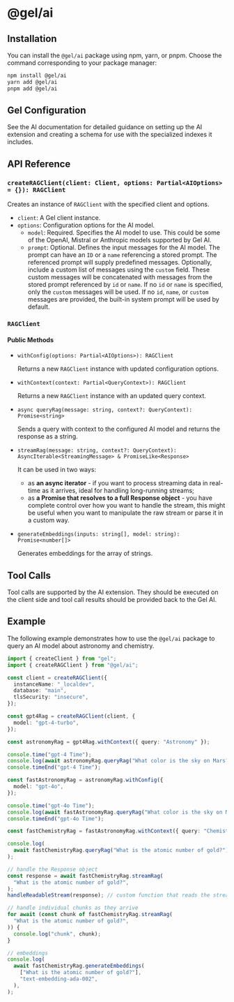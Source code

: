 # @gel/ai

## Installation

You can install the `@gel/ai` package using npm, yarn, or pnpm. Choose the command corresponding to your package manager:

```bash
npm install @gel/ai
yarn add @gel/ai
pnpm add @gel/ai
```

## Gel Configuration

See the AI documentation for detailed guidance on setting up the AI extension and creating a schema for use with the specialized indexes it includes.

## API Reference

### `createRAGClient(client: Client, options: Partial<AIOptions> = {}): RAGClient`

Creates an instance of `RAGClient` with the specified client and options.

- `client`: A Gel client instance.
- `options`: Configuration options for the AI model.
  - `model`: Required. Specifies the AI model to use. This could be some of the OpenAI, Mistral or Anthropic models supported by Gel AI.
  - `prompt`: Optional. Defines the input messages for the AI model. The prompt can have an `ID` or a `name` referencing a stored prompt. The referenced prompt will supply predefined messages. Optionally, include a custom list of messages using the `custom` field. These custom messages will be concatenated with messages from the stored prompt referenced by `id` or `name`. If no `id` or `name` is specified, only the `custom` messages will be used. If no `id`, `name`, or `custom` messages are provided, the built-in system prompt will be used by default.

### `RAGClient`

#### Public Methods

- `withConfig(options: Partial<AIOptions>): RAGClient`

  Returns a new `RAGClient` instance with updated configuration options.

- `withContext(context: Partial<QueryContext>): RAGClient`

  Returns a new `RAGClient` instance with an updated query context.

- `async queryRag(message: string, context?: QueryContext): Promise<string>`

  Sends a query with context to the configured AI model and returns the response as a string.

- `streamRag(message: string, context?: QueryContext): AsyncIterable<StreamingMessage> & PromiseLike<Response>`

  It can be used in two ways:

  - as **an async iterator** - if you want to process streaming data in real-time as it arrives, ideal for handling long-running streams;
  - as **a Promise that resolves to a full Response object** - you have complete control over how you want to handle the stream, this might be useful when you want to manipulate the raw stream or parse it in a custom way.

- `generateEmbeddings(inputs: string[], model: string): Promise<number[]>`

  Generates embeddings for the array of strings.

## Tool Calls

Tool calls are supported by the AI extension. They should be executed on the client side and tool call results should be provided back to the Gel AI.

## Example

The following example demonstrates how to use the `@gel/ai` package to query an AI model about astronomy and chemistry.

```typescript
import { createClient } from "gel";
import { createRAGClient } from "@gel/ai";

const client = createRAGClient({
  instanceName: "_localdev",
  database: "main",
  tlsSecurity: "insecure",
});

const gpt4Rag = createRAGClient(client, {
  model: "gpt-4-turbo",
});

const astronomyRag = gpt4Rag.withContext({ query: "Astronomy" });

console.time("gpt-4 Time");
console.log(await astronomyRag.queryRag("What color is the sky on Mars?"));
console.timeEnd("gpt-4 Time");

const fastAstronomyRag = astronomyRag.withConfig({
  model: "gpt-4o",
});

console.time("gpt-4o Time");
console.log(await fastAstronomyRag.queryRag("What color is the sky on Mars?"));
console.timeEnd("gpt-4o Time");

const fastChemistryRag = fastAstronomyRag.withContext({ query: "Chemistry" });

console.log(
  await fastChemistryRag.queryRag("What is the atomic number of gold?"),
);

// handle the Response object
const response = await fastChemistryRag.streamRag(
  "What is the atomic number of gold?",
);
handleReadableStream(response); // custom function that reads the stream

// handle individual chunks as they arrive
for await (const chunk of fastChemistryRag.streamRag(
  "What is the atomic number of gold?",
)) {
  console.log("chunk", chunk);
}

// embeddings
console.log(
  await fastChemistryRag.generateEmbeddings(
    ["What is the atomic number of gold?"],
    "text-embedding-ada-002",
  ),
);
```
